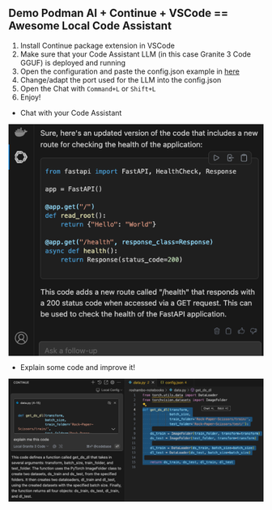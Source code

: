 ## Demo Podman AI + Continue + VSCode == Awesome Local Code Assistant


1. Install Continue package extension in VSCode
2. Make sure that your Code Assistant LLM (in this case Granite 3 Code GGUF) is deployed and running
3. Open the configuration and paste the config.json example in [here](config.json)
4. Change/adapt the port used for the LLM into the config.json
5. Open the Chat with `Command+L` or `Shift+L`
6. Enjoy! 

* Chat with your Code Assistant

<img align="center" width="950" src="../docs/image2.png">

* Explain some code and improve it!

<img align="center" width="950" src="../docs/image3.png">


